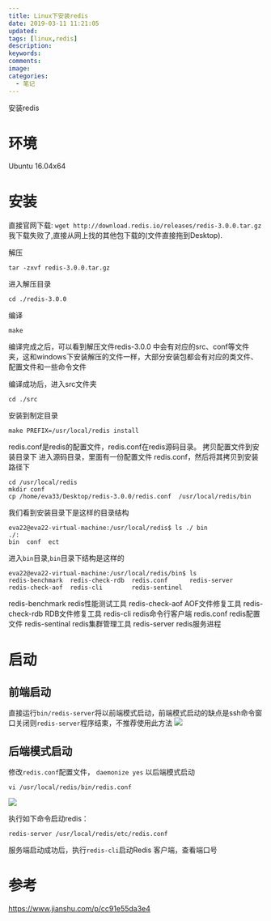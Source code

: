 ```yaml
---
title: Linux下安装redis
date: 2019-03-11 11:21:05
updated:
tags: [linux,redis]
description:
keywords:
comments:
image:
categories:
  - 笔记
---
```

安装redis
<!--more-->

# 环境
Ubuntu 16.04x64

# 安装
直接官网下载: `wget http://download.redis.io/releases/redis-3.0.0.tar.gz`
我下载失败了,直接从网上找的其他包下载的(文件直接拖到Desktop).

解压

```
tar -zxvf redis-3.0.0.tar.gz 
```

进入解压目录

```
cd ./redis-3.0.0
```
编译

```
make
```

编译完成之后，可以看到解压文件redis-3.0.0 中会有对应的src、conf等文件夹，这和windows下安装解压的文件一样，大部分安装包都会有对应的类文件、配置文件和一些命令文件

编译成功后，进入src文件夹

```
cd ./src
```
安装到制定目录

```
make PREFIX=/usr/local/redis install
```

redis.conf是redis的配置文件，redis.conf在redis源码目录。
拷贝配置文件到安装目录下
进入源码目录，里面有一份配置文件 redis.conf，然后将其拷贝到安装路径下

```
cd /usr/local/redis
mkdir conf
cp /home/eva33/Desktop/redis-3.0.0/redis.conf  /usr/local/redis/bin
```

我们看到安装目录下是这样的目录结构

```
eva22@eva22-virtual-machine:/usr/local/redis$ ls ./ bin
./:
bin  conf  ect
```

进入`bin`目录,`bin`目录下结构是这样的

```
eva22@eva22-virtual-machine:/usr/local/redis/bin$ ls
redis-benchmark  redis-check-rdb  redis.conf      redis-server
redis-check-aof  redis-cli        redis-sentinel
```

redis-benchmark   redis性能测试工具
redis-check-aof     AOF文件修复工具
redis-check-rdb     RDB文件修复工具
redis-cli      redis命令行客户端
redis.conf   redis配置文件
redis-sentinal   redis集群管理工具
redis-server  redis服务进程

# 启动

## 前端启动
直接运行`bin/redis-server`将以前端模式启动，前端模式启动的缺点是ssh命令窗口关闭则`redis-server`程序结束，不推荐使用此方法
![](https://e1sewhere.github.io/images/028.png)

## 后端模式启动
修改`redis.conf`配置文件， `daemonize yes` 以后端模式启动

```
vi /usr/local/redis/bin/redis.conf
```
![](https://e1sewhere.github.io/images/029.png)

执行如下命令启动redis：

```
redis-server /usr/local/redis/etc/redis.conf
```
服务端启动成功后，执行`redis-cli`启动Redis 客户端，查看端口号

# 参考
https://www.jianshu.com/p/cc91e55da3e4